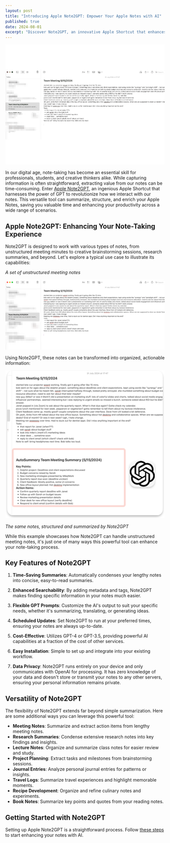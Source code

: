 ```yaml
---
layout: post
title: "Introducing Apple Note2GPT: Empower Your Apple Notes with AI"
published: true
date: 2024-08-01
excerpt: "Discover Note2GPT, an innovative Apple Shortcut that enhances your notes using the power of GPT. Learn how this versatile tool can save you time and boost productivity across a wide range of note-taking scenarios."
---
```


![Demo of Note2GPT in action](/assets/img/introducing-note2gpt/demo.gif)

In our digital age, note-taking has become an essential skill for professionals, students, and creative thinkers alike. While capturing information is often straightforward, extracting value from our notes can be time-consuming. Enter [Apple Note2GPT](https://powdered3.gumroad.com/l/xbcxlo), an ingenious Apple Shortcut that harnesses the power of GPT to revolutionize how we interact with our notes. This versatile tool can summarize, structure, and enrich your Apple Notes, saving you valuable time and enhancing your productivity across a wide range of scenarios.

## Apple Note2GPT: Enhancing Your Note-Taking Experience

Note2GPT is designed to work with various types of notes, from unstructured meeting minutes to creative brainstorming sessions, research summaries, and beyond. Let's explore a typical use case to illustrate its capabilities:

*A set of unstructured meeting notes*

![Unstructured meeting notes](/assets/img/introducing-note2gpt/image_1.png)


Using Note2GPT, these notes can be transformed into organized, actionable information:

![Structured notes after using Note2GPT](/assets/img/introducing-note2gpt/image_2.png)

*The same notes, structured and summarized by Note2GPT*

While this example showcases how Note2GPT can handle unstructured meeting notes, it's just one of many ways this powerful tool can enhance your note-taking process.

## Key Features of Note2GPT

1. **Time-Saving Summaries**: Automatically condenses your lengthy notes into concise, easy-to-read summaries.

2. **Enhanced Searchability**: By adding metadata and tags, Note2GPT makes finding specific information in your notes much easier.

3. **Flexible GPT Prompts**: Customize the AI's output to suit your specific needs, whether it's summarizing, translating, or generating ideas.

4. **Scheduled Updates**: Set Note2GPT to run at your preferred times, ensuring your notes are always up-to-date.

5. **Cost-Effective**: Utilizes GPT-4 or GPT-3.5, providing powerful AI capabilities at a fraction of the cost of other services.

6. **Easy Installation**: Simple to set up and integrate into your existing workflow.

7. **Data Privacy**: Note2GPT runs entirely on your device and only communicates with OpenAI for processing. It has zero knowledge of your data and doesn't store or transmit your notes to any other servers, ensuring your personal information remains private.

## Versatility of Note2GPT

The flexibility of Note2GPT extends far beyond simple summarization. Here are some additional ways you can leverage this powerful tool:

- **Meeting Notes**: Summarize and extract action items from lengthy meeting notes.
- **Research Summaries**: Condense extensive research notes into key findings and insights.
- **Lecture Notes**: Organize and summarize class notes for easier review and study.
- **Project Planning**: Extract tasks and milestones from brainstorming sessions.
- **Journal Entries**: Analyze personal journal entries for patterns or insights.
- **Travel Logs**: Summarize travel experiences and highlight memorable moments.
- **Recipe Development**: Organize and refine culinary notes and experiments.
- **Book Notes**: Summarize key points and quotes from your reading notes.

## Getting Started with Note2GPT

Setting up Apple Note2GPT is a straightforward process. Follow [these steps](/2024-08-01-note2gpt-quickstart) to start enhancing your notes with AI.

